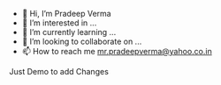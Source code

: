 - 👋 Hi, I’m Pradeep Verma
- 👀 I’m interested in ...
- 🌱 I’m currently learning ...
- 💞️ I’m looking to collaborate on ...
- 📫 How to reach me mr.pradeepverma@yahoo.co.in

<!---
git4pradeepverma/git4pradeepverma is a ✨ special ✨ repository because its `README.md` (this file) appears on your GitHub profile.
You can click the Preview link to take a look at your changes.
--->
Just Demo to add Changes
